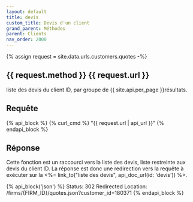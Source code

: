 ```yaml
---
layout: default
title: devis
custom_title: Devis d'un client
grand_parent: Méthodes
parent: Clients
nav_order: 2000
---
```

{% assign request = site.data.urls.customers.quotes -%}
## {{ request.method }} {{ request.url }}

liste des devis du client ID, par groupe de {{ site.api.per_page }}résultats.

## Requête

{% api_block %}
  {% curl_cmd %} "{{ request.url | api_url }}"
{% endapi_block %}

## Réponse

Cette fonction est un raccourci vers la liste des devis, liste restreinte aux devis du client ID.
La réponse est donc une redirection vers la requête à exécuter sur la <%= link_to("liste des devis", api_doc_url(id: 'devis')) %>.


{% api_block('json') %}
Status: 302 Redirected
Location: /firms/{FIRM_ID}/quotes.json?customer_id=180371
{% endapi_block %}
